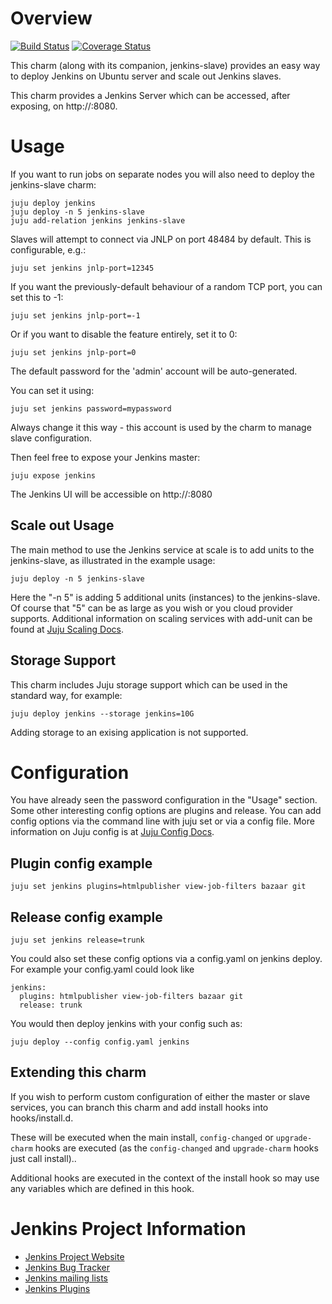 # Overview
[![Build Status](https://travis-ci.org/jenkinsci/jenkins-charm.svg?branch=master)](https://travis-ci.org/jenkinsci/jenkins-charm) [![Coverage Status](https://coveralls.io/repos/github/jenkinsci/jenkins-charm/badge.svg?branch=master)](https://coveralls.io/github/jenkinsci/jenkins-charm?branch=master)

This charm (along with its companion, jenkins-slave) provides an easy way to deploy Jenkins on Ubuntu server and scale out Jenkins slaves.

This charm provides a Jenkins Server which can be accessed, after exposing, on http://<master>:8080.

# Usage

If you want to run jobs on separate nodes you will also need to deploy the jenkins-slave charm:

    juju deploy jenkins
    juju deploy -n 5 jenkins-slave
    juju add-relation jenkins jenkins-slave

Slaves will attempt to connect via JNLP on port 48484 by default. This is configurable, e.g.:

    juju set jenkins jnlp-port=12345

If you want the previously-default behaviour of a random TCP port, you can set this to -1:

    juju set jenkins jnlp-port=-1

Or if you want to disable the feature entirely, set it to 0:

    juju set jenkins jnlp-port=0

The default password for the 'admin' account will be auto-generated.

You can set it using:

    juju set jenkins password=mypassword

Always change it this way - this account is used by the charm to manage slave configuration.

Then feel free to expose your Jenkins master:

    juju expose jenkins

The Jenkins UI will be accessible on http://<master>:8080

## Scale out Usage

The main method to use the Jenkins service at scale is to add units to the jenkins-slave, as illustrated in the example usage:

    juju deploy -n 5 jenkins-slave

Here the "-n 5" is adding 5 additional units (instances) to the jenkins-slave. Of course that "5" can be as large as you wish or you cloud provider supports. Additional information on scaling services with add-unit can be found at [Juju Scaling Docs](https://juju.ubuntu.com/docs/charms-scaling.html).

## Storage Support
This charm includes Juju storage support which can be used in the standard way, for example:

    juju deploy jenkins --storage jenkins=10G

Adding storage to an exising application is not supported.

# Configuration

You have already seen the password configuration in the "Usage" section. Some other interesting config options are plugins and release. You can add config options via the command line with juju set or via a config file. More information on Juju config is at [Juju Config Docs](https://juju.ubuntu.com/docs/charms-config.html).

## Plugin config example

    juju set jenkins plugins=htmlpublisher view-job-filters bazaar git

## Release config example

    juju set jenkins release=trunk

You could also set these config options via a config.yaml on jenkins deploy. For example your config.yaml could look like

    jenkins:
      plugins: htmlpublisher view-job-filters bazaar git 
      release: trunk 

You would then deploy jenkins with your config such as:

    juju deploy --config config.yaml jenkins
 
## Extending this charm

If you wish to perform custom configuration of either the master
or slave services, you can branch this charm and add install hooks
into hooks/install.d.

These will be executed when the main install, `config-changed` or
`upgrade-charm` hooks are executed (as the `config-changed` and
`upgrade-charm` hooks just call install)..

Additional hooks are executed in the context of the install hook
so may use any variables which are defined in this hook.

# Jenkins Project Information 

- [Jenkins Project Website](http://jenkins-ci.org/)
- [Jenkins Bug Tracker](https://wiki.jenkins-ci.org/display/JENKINS/Issue+Tracking)
- [Jenkins mailing lists](http://jenkins-ci.org/content/mailing-lists)
- [Jenkins Plugins](https://wiki.jenkins-ci.org/display/JENKINS/Plugins)
